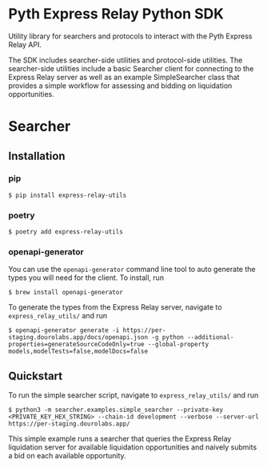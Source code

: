# Pyth Express Relay Python SDK

Utility library for searchers and protocols to interact with the Pyth Express Relay API.

The SDK includes searcher-side utilities and protocol-side utilities. The searcher-side utilities include a basic Searcher client for connecting to the Express Relay server as well as an example SimpleSearcher class that provides a simple workflow for assessing and bidding on liquidation opportunities.

# Searcher

## Installation

### pip

```
$ pip install express-relay-utils
```

### poetry

```
$ poetry add express-relay-utils
```

### openapi-generator

You can use the `openapi-generator` command line tool to auto generate the types you will need for the client. To install, run

```
$ brew install openapi-generator
```

To generate the types from the Express Relay server, navigate to `express_relay_utils/` and run

```
$ openapi-generator generate -i https://per-staging.dourolabs.app/docs/openapi.json -g python --additional-properties=generateSourceCodeOnly=true --global-property models,modelTests=false,modelDocs=false
```

## Quickstart

To run the simple searcher script, navigate to `express_relay_utils/` and run

```
$ python3 -m searcher.examples.simple_searcher --private-key <PRIVATE_KEY_HEX_STRING> --chain-id development --verbose --server-url https://per-staging.dourolabs.app/
```

This simple example runs a searcher that queries the Express Relay liquidation server for available liquidation opportunities and naively submits a bid on each available opportunity.
